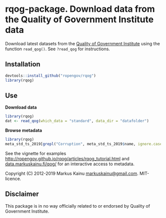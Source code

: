 # rqog-package. Download data from the Quality of Government Institute data

Download latest datasets from the [Quality of Government Institute](https://qog.pol.gu.se/data) using the function `read_qog()`. See `?read_qog` for instructions.

## Installation

```r
devtools::install_github("ropengov/rqog")
library(rqog)
```

## Use

**Download data**

```r
library(rqog)
dat <- read_qog(which_data = "standard", data_dir = "datafolder")
```

**Browse metadata**

```r
library(rqog)
meta_std_ts_2019[grepl("Corruption", meta_std_ts_2019$name, ignore.case = TRUE),]
```


See the vignette for examples <http://ropengov.github.io/rqog/articles/rqog_tutorial.html> and [data.markuskainu.fi/qog/](http://data.markuskainu.fi/qog/index.html) for an interactive access to metadata.

Copyright (C) 2012-2019 Markus Kainu <markuskainu@gmail.com>. MIT-licence.

## Disclaimer

This package is in no way officially related to or endorsed by Quality of Government Institute.
